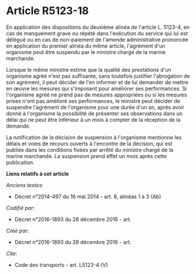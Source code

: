 # Article R5123-18

En application des dispositions du deuxième alinéa de l'article L. 5123-4, en cas de manquement grave ou répété dans
l'exécution du service qui lui est délégué ou en cas de non-paiement de l'amende administrative prononcée en application du
premier alinéa du même article, l'agrément d'un organisme peut être suspendu par le ministre chargé de la marine marchande. 

Lorsque le même ministre estime que la qualité des prestations d'un organisme agréé n'est pas suffisante, sans toutefois
justifier l'abrogation de son agrément, il peut décider de l'en informer et de lui demander de mettre en œuvre les mesures
qui s'imposent pour améliorer ses performances. Si l'organisme agréé ne prend pas de mesures appropriées ou si les mesures
prises n'ont pas amélioré ses performances, le ministre peut décider de suspendre l'agrément de l'organisme pour une durée
d'un an, après avoir donné à l'organisme la possibilité de présenter ses observations dans un délai qui ne peut être
inférieur à un mois à compter de la réception de la demande. 

La notification de la décision de suspension à l'organisme mentionne les délais et voies de recours ouverts à l'encontre de
la décision, qui est publiée dans les conditions fixées par arrêté du ministre chargé de la marine marchande. La suspension
prend effet un mois après cette publication.

**Liens relatifs à cet article**

_Anciens textes_:

  - Décret n°2014-497 du 16 mai 2014 - art. 8, alinéas 1 à 3 (Ab)

_Codifié par_:

  - Décret n°2016-1893 du 28 décembre 2016 - art.

_Créé par_:

  - Décret n°2016-1893 du 28 décembre 2016 - art.

_Cite_:

  - Code des transports - art. L5123-4 (V)
